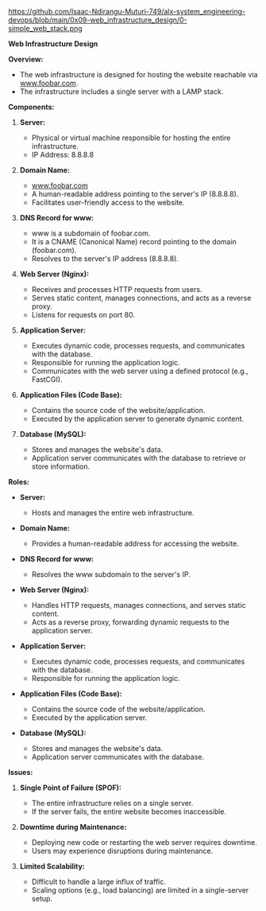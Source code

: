 https://github.com/Isaac-Ndirangu-Muturi-749/alx-system_engineering-devops/blob/main/0x09-web_infrastructure_design/0-simple_web_stack.png



**Web Infrastructure Design**

**Overview:**
- The web infrastructure is designed for hosting the website reachable via www.foobar.com.
- The infrastructure includes a single server with a LAMP stack.

**Components:**
1. **Server:**
   - Physical or virtual machine responsible for hosting the entire infrastructure.
   - IP Address: 8.8.8.8

2. **Domain Name:**
   - www.foobar.com
   - A human-readable address pointing to the server's IP (8.8.8.8).
   - Facilitates user-friendly access to the website.

3. **DNS Record for www:**
   - www is a subdomain of foobar.com.
   - It is a CNAME (Canonical Name) record pointing to the domain (foobar.com).
   - Resolves to the server's IP address (8.8.8.8).

4. **Web Server (Nginx):**
   - Receives and processes HTTP requests from users.
   - Serves static content, manages connections, and acts as a reverse proxy.
   - Listens for requests on port 80.

5. **Application Server:**
   - Executes dynamic code, processes requests, and communicates with the database.
   - Responsible for running the application logic.
   - Communicates with the web server using a defined protocol (e.g., FastCGI).

6. **Application Files (Code Base):**
   - Contains the source code of the website/application.
   - Executed by the application server to generate dynamic content.

7. **Database (MySQL):**
   - Stores and manages the website's data.
   - Application server communicates with the database to retrieve or store information.

**Roles:**
- **Server:**
  - Hosts and manages the entire web infrastructure.

- **Domain Name:**
  - Provides a human-readable address for accessing the website.

- **DNS Record for www:**
  - Resolves the www subdomain to the server's IP.

- **Web Server (Nginx):**
  - Handles HTTP requests, manages connections, and serves static content.
  - Acts as a reverse proxy, forwarding dynamic requests to the application server.

- **Application Server:**
  - Executes dynamic code, processes requests, and communicates with the database.
  - Responsible for running the application logic.

- **Application Files (Code Base):**
  - Contains the source code of the website/application.
  - Executed by the application server.

- **Database (MySQL):**
  - Stores and manages the website's data.
  - Application server communicates with the database.

**Issues:**
1. **Single Point of Failure (SPOF):**
   - The entire infrastructure relies on a single server.
   - If the server fails, the entire website becomes inaccessible.

2. **Downtime during Maintenance:**
   - Deploying new code or restarting the web server requires downtime.
   - Users may experience disruptions during maintenance.

3. **Limited Scalability:**
   - Difficult to handle a large influx of traffic.
   - Scaling options (e.g., load balancing) are limited in a single-server setup.